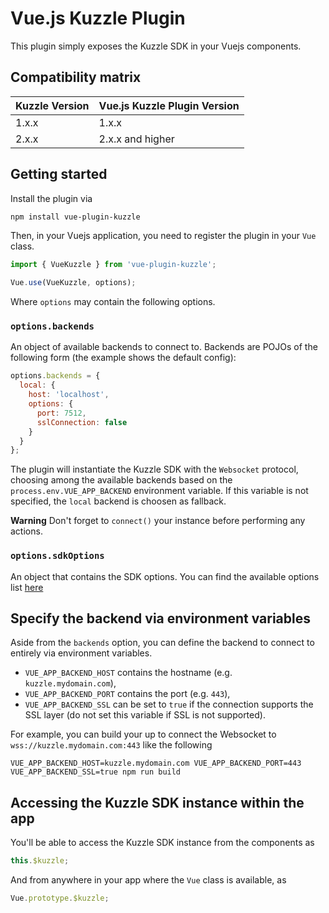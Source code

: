 # Vue.js Kuzzle Plugin

This plugin simply exposes the Kuzzle SDK in your Vuejs components.

## Compatibility matrix

| Kuzzle Version | Vue.js Kuzzle Plugin Version |
| -------------- | ---------------------------- |
| 1.x.x          | 1.x.x                        |
| 2.x.x          | 2.x.x and higher             |

## Getting started

Install the plugin via

```bash
npm install vue-plugin-kuzzle
```

Then, in your Vuejs application, you need to register the plugin in your `Vue` class.

```javascript
import { VueKuzzle } from 'vue-plugin-kuzzle';

Vue.use(VueKuzzle, options);
```

Where `options` may contain the following options.

### `options.backends`

An object of available backends to connect to. Backends are POJOs of the following form (the example shows the default config):

```javascript
options.backends = {
  local: {
    host: 'localhost',
    options: {
      port: 7512,
      sslConnection: false
    }
  }
};
```

The plugin will instantiate the Kuzzle SDK with the `Websocket` protocol, choosing among the available backends based on the `process.env.VUE_APP_BACKEND` environment variable. If this variable is not specified, the `local` backend is choosen as fallback.

**Warning** Don't forget to `connect()` your instance before performing any actions.

### `options.sdkOptions`
An object that contains the SDK options.
You can find the available options list [here](https://docs.kuzzle.io/sdk/js/7/core-classes/kuzzle/constructor/#options)

## Specify the backend via environment variables

Aside from the `backends` option, you can define the backend to connect to entirely via environment variables.

* `VUE_APP_BACKEND_HOST` contains the hostname (e.g. `kuzzle.mydomain.com`),
* `VUE_APP_BACKEND_PORT` contains the port (e.g. `443`),
* `VUE_APP_BACKEND_SSL` can be set to `true` if the connection supports the SSL layer (do not set this variable if SSL is not supported).

For example, you can build your up to connect the Websocket to `wss://kuzzle.mydomain.com:443` like the following

```
VUE_APP_BACKEND_HOST=kuzzle.mydomain.com VUE_APP_BACKEND_PORT=443 VUE_APP_BACKEND_SSL=true npm run build
```

## Accessing the Kuzzle SDK instance within the app

You'll be able to access the Kuzzle SDK instance from the components as

```javascript
this.$kuzzle;
```

And from anywhere in your app where the `Vue` class is available, as

```javascript
Vue.prototype.$kuzzle;
```
